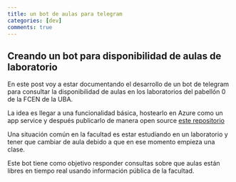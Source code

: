 ```yaml
---
title: un bot de aulas para telegram
categories: [dev]
comments: true
---
```


## Creando un bot para disponibilidad de aulas de laboratorio
En este post voy a estar documentando el desarrollo de un bot de telegram para consultar la disponibilidad de aulas en los laboratorios del pabellón 0 de la FCEN de la UBA.

La idea es llegar a una funcionalidad básica, hostearlo en Azure como un app service y después publicarlo de manera open source [este repositorio](https://github.com/valenrc/labos_bot)

Una situación común en la facultad es estar estudiando en un laboratorio y tener que cambiar de aula debido a que en ese momento empieza una clase.

Este bot tiene como objetivo responder consultas sobre que aulas están libres en tiempo real usando información pública de la facultad.